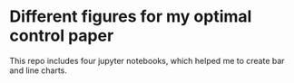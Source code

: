 # Different figures for my optimal control paper

This repo includes four jupyter notebooks, which helped me to create bar and line charts.
